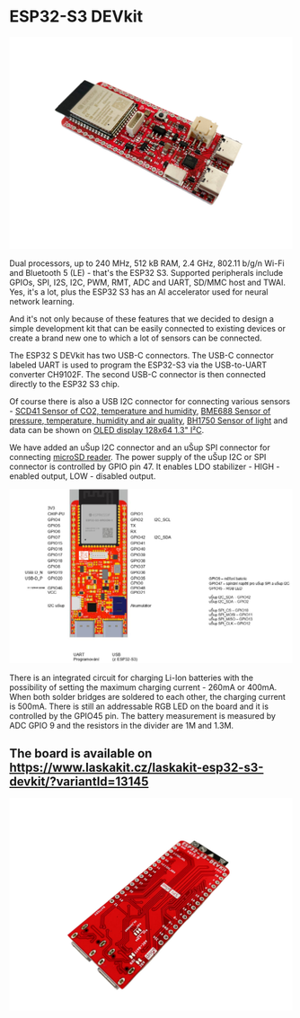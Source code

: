 # ESP32-S3 DEVkit

![TOP](https://github.com/LaskaKit/ESP32-S3-DEVKit/blob/main/img/LaskaKit-esp32-s3-devkit-2.jpg)

Dual processors, up to 240 MHz, 512 kB RAM, 2.4 GHz, 802.11 b/g/n Wi-Fi and Bluetooth 5 (LE) - that's the ESP32 S3. Supported peripherals include GPIOs, SPI, I2S, I2C, PWM, RMT, ADC and UART, SD/MMC host and TWAI. Yes, it's a lot, plus the ESP32 S3 has an AI accelerator used for neural network learning. 

And it's not only because of these features that we decided to design a simple development kit that can be easily connected to existing devices or create a brand new one to which a lot of sensors can be connected. 

The ESP32 S DEVkit has two USB-C connectors. The USB-C connector labeled UART is used to program the ESP32-S3 via the USB-to-UART converter CH9102F. The second USB-C connector is then connected directly to the ESP32 S3 chip. 

Of course there is also a USB I2C connector for connecting various sensors - [SCD41 Sensor of CO2, temperature and humidity](https://www.laskakit.cz/laskakit-scd41-senzor-co2--teploty-a-vlhkosti-vzduchu/), [BME688 Sensor of pressure, temperature, humidity and air quality](https://www.laskakit.cz/laskakit-bme688-senzor-tlaku--teploty--vlhkosti-a-kvalitu-vzduchu/), [BH1750 Sensor of light](https://www.laskakit.cz/laskakit-bh1750-snimac-intenzity-osvetleni/) and data can be shown on [OLED display 128x64 1.3" I²C](https://www.laskakit.cz/laskakit-oled-displej-128x64-1-3--i2c/?variantId=11903).

We have added an uŠup I2C connector and an uŠup SPI connector for connecting [microSD reader](https://github.com/LaskaKit/microSD-Reader).
The power supply of the uŠup I2C or SPI connector is controlled by GPIO pin 47. It enables LDO stabilizer - HIGH - enabled output, LOW - disabled output.

![Pinout](https://github.com/LaskaKit/ESP32-S3-DEVKit/blob/main/img/ESP32-S3-Devkit_pinout.JPG)

There is an integrated circuit for charging Li-Ion batteries with the possibility of setting the maximum charging current - 260mA or 400mA. When both solder bridges are soldered to each other, the charging current is 500mA. 
There is still an addressable RGB LED on the board and it is controlled by the GPIO45 pin. 
The battery measurement is measured by ADC GPIO 9 and the resistors in the divider are 1M and 1.3M.

## The board is available on https://www.laskakit.cz/laskakit-esp32-s3-devkit/?variantId=13145

![TOP](https://github.com/LaskaKit/ESP32-S3-DEVKit/blob/main/img/LaskaKit-esp32-s3-devkit-3.jpg)

